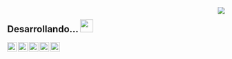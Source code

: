 
<img align='right' src="https://github-readme-stats.vercel.app/api?username=bajodelresca&show_icons=true&theme=algolia" atl="bajodelresca"/>

## Desarrollando...                       <img src="https://media.giphy.com/media/UVG0BN8TOMKkPOJS6e/giphy.gif" width="30px">



<a href="https://github.com/bajodelresca">
  <img align="left" alt="bajodelresca Github" target="_blank" width="22px" src="https://cdn.jsdelivr.net/npm/simple-icons@v3/icons/github.svg" />
</a>

<a href="www.linkedin.com/in/adrián-manuel-reina-morales-457876205">
  <img align="left" alt="Adrián Linkedin" target="_blank" width="22px" src="https://cdn.jsdelivr.net/npm/simple-icons@v3/icons/linkedin.svg" />
</a>



<a href="mailto:reina.adrian898@gmail.com">
  <img align="left" alt="Adrián email" target="_blank" width="22px" src="https://cdn.jsdelivr.net/npm/simple-icons@v3/icons/gmail.svg" />
</a>

<a href="https://www.instagram.com/adrii_898/">
  <img align="left" alt="Adrián Instagram" target="_blank" width="22px" src="https://cdn.jsdelivr.net/npm/simple-icons@v3/icons/instagram.svg" />
</a>

<a href="https://twitter.com/adrii898">
  <img align="left" alt="Adrian Reina Twitter" target="_blank" width="22px" src="https://cdn.jsdelivr.net/npm/simple-icons@v3/icons/twitter.svg" />
</a>